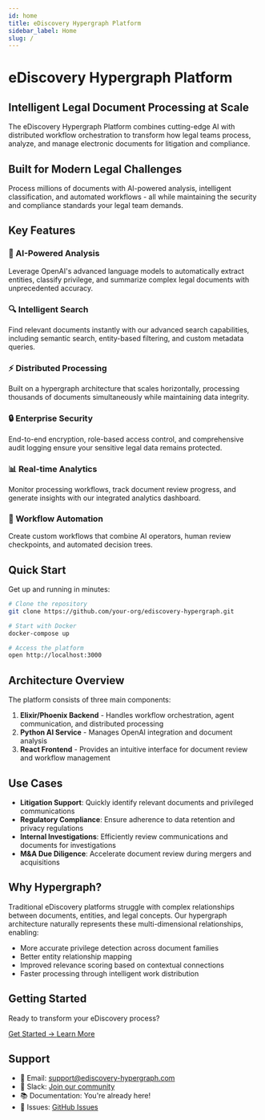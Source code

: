 ```yaml
---
id: home
title: eDiscovery Hypergraph Platform
sidebar_label: Home
slug: /
---
```


# eDiscovery Hypergraph Platform

## Intelligent Legal Document Processing at Scale

The eDiscovery Hypergraph Platform combines cutting-edge AI with distributed workflow orchestration to transform how legal teams process, analyze, and manage electronic documents for litigation and compliance.

<div className="hero">
  <div className="hero-content">
    <h2>Built for Modern Legal Challenges</h2>
    <p>Process millions of documents with AI-powered analysis, intelligent classification, and automated workflows - all while maintaining the security and compliance standards your legal team demands.</p>
  </div>
</div>

## Key Features

### 🤖 AI-Powered Analysis
Leverage OpenAI's advanced language models to automatically extract entities, classify privilege, and summarize complex legal documents with unprecedented accuracy.

### 🔍 Intelligent Search
Find relevant documents instantly with our advanced search capabilities, including semantic search, entity-based filtering, and custom metadata queries.

### ⚡ Distributed Processing
Built on a hypergraph architecture that scales horizontally, processing thousands of documents simultaneously while maintaining data integrity.

### 🔒 Enterprise Security
End-to-end encryption, role-based access control, and comprehensive audit logging ensure your sensitive legal data remains protected.

### 📊 Real-time Analytics
Monitor processing workflows, track document review progress, and generate insights with our integrated analytics dashboard.

### 🔄 Workflow Automation
Create custom workflows that combine AI operators, human review checkpoints, and automated decision trees.

## Quick Start

Get up and running in minutes:

```bash
# Clone the repository
git clone https://github.com/your-org/ediscovery-hypergraph.git

# Start with Docker
docker-compose up

# Access the platform
open http://localhost:3000
```

## Architecture Overview

The platform consists of three main components:

1. **Elixir/Phoenix Backend** - Handles workflow orchestration, agent communication, and distributed processing
2. **Python AI Service** - Manages OpenAI integration and document analysis
3. **React Frontend** - Provides an intuitive interface for document review and workflow management

## Use Cases

- **Litigation Support**: Quickly identify relevant documents and privileged communications
- **Regulatory Compliance**: Ensure adherence to data retention and privacy regulations
- **Internal Investigations**: Efficiently review communications and documents for investigations
- **M&A Due Diligence**: Accelerate document review during mergers and acquisitions

## Why Hypergraph?

Traditional eDiscovery platforms struggle with complex relationships between documents, entities, and legal concepts. Our hypergraph architecture naturally represents these multi-dimensional relationships, enabling:

- More accurate privilege detection across document families
- Better entity relationship mapping
- Improved relevance scoring based on contextual connections
- Faster processing through intelligent work distribution

## Getting Started

Ready to transform your eDiscovery process?

<div className="buttons">
  <a href="/getting-started" className="button button--primary button--lg">
    Get Started →
  </a>
  <a href="/architecture/architecture-overview" className="button button--secondary button--lg">
    Learn More
  </a>
</div>

## Support

- 📧 Email: support@ediscovery-hypergraph.com
- 💬 Slack: [Join our community](https://slack.ediscovery-hypergraph.com)
- 📚 Documentation: You're already here!
- 🐛 Issues: [GitHub Issues](https://github.com/your-org/ediscovery-hypergraph/issues)